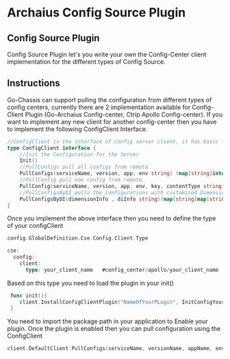 # Archaius Config Source Plugin

## Config Source Plugin
Config Source Plugin let's you write your own the Config-Center client implementation for the different types of Config Source.

## Instructions
Go-Chassis can support pulling the configuration from different types of config centers, currently there are 2 
implementation available for Config-Client Plugin (Go-Archaius Config-center, Ctrip Apollo Config-center). If you want to 
implement any new client for another config-center then you have to implement the following ConfigClient Interface.

```go
//ConfigClient is the interface of config server client, it has basic func to interact with config server
type ConfigClient interface {
	//Init the Configuration for the Server
	Init()
	//PullConfigs pull all configs from remote
	PullConfigs(serviceName, version, app, env string) (map[string]interface{}, error)
	//PullConfig pull one config from remote
	PullConfig(serviceName, version, app, env, key, contentType string) (interface{}, error)
	//PullConfigsByDI pulls the configurations with customized DimensionInfo/Project
	PullConfigsByDI(dimensionInfo , diInfo string)(map[string]map[string]interface{}, error)
}
```

Once you implement the above interface then you need to define the type of your configClient

```go
config.GlobalDefinition.Cse.Config.Client.Type
```

```go
cse:
  config:
    client:
      type: your_client_name   #config_center/apollo/your_client_name
```
Based on this type you need to load the plugin in your init()

```go
 func init(){
 	client.InstallConfigClientPlugin("NameOfYourPLugin", InitConfigYourPlugin)
 }

```
You need to import the package path in your application to Enable your plugin. Once the plugin is enabled then you can pull configuration using the ConfigClient

```go
client.DefaultClient.PullConfigs(serviceName, versionName, appName, env)
```
